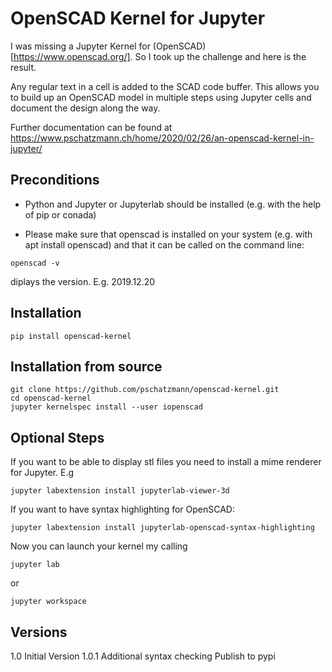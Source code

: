 # OpenSCAD Kernel for Jupyter

I was missing a Jupyter Kernel for (OpenSCAD)[https://www.openscad.org/]. So I took up the challenge and here is the result.  

Any regular text in a cell is added to the SCAD code buffer. This allows you to build up an OpenSCAD model in multiple steps using Jupyter cells and document the design along the way.

Further documentation can be found at https://www.pschatzmann.ch/home/2020/02/26/an-openscad-kernel-in-jupyter/

## Preconditions
- Python and Jupyter or Jupyterlab should be installed (e.g. with the help of pip or conada) 

- Please make sure that openscad is installed on your system (e.g. with apt install openscad) and that it can be called on the command line:

```
openscad -v
```
diplays the version. E.g. 2019.12.20

## Installation
```
pip install openscad-kernel
```
## Installation from source
```
git clone https://github.com/pschatzmann/openscad-kernel.git
cd openscad-kernel
jupyter kernelspec install --user iopenscad
```

## Optional Steps
If you want to be able to display stl files you need to install a mime renderer for Jupyter. E.g
```
jupyter labextension install jupyterlab-viewer-3d
```
If you want to have syntax highlighting for OpenSCAD:
```
jupyter labextension install jupyterlab-openscad-syntax-highlighting
```


Now you can launch your kernel my calling
```
jupyter lab
```
or 
```
jupyter workspace
```
## Versions
1.0     Initial Version
1.0.1   Additional syntax checking
        Publish to pypi
